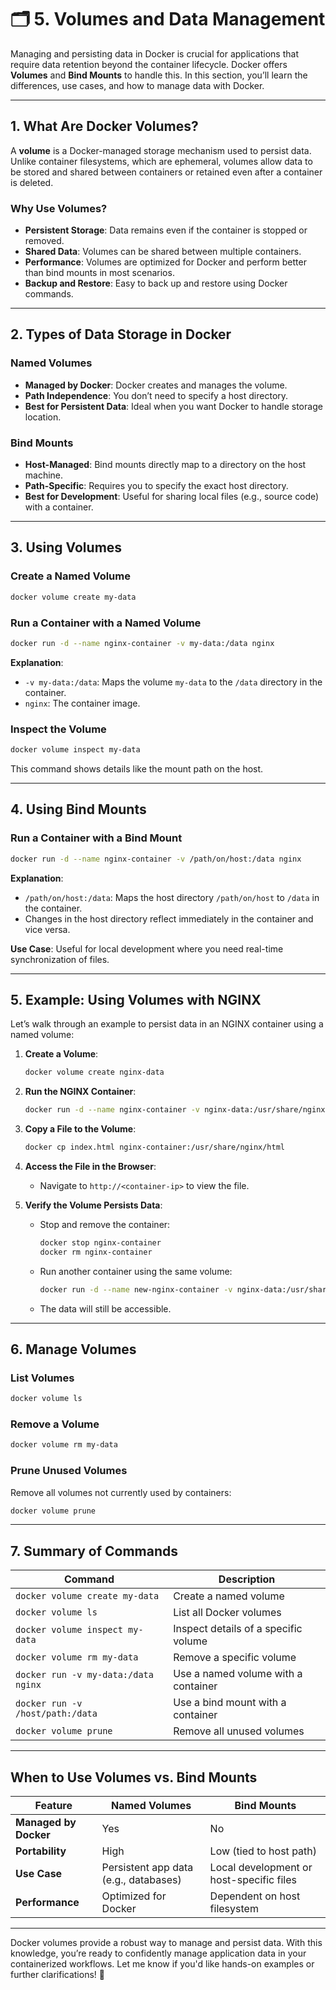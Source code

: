 ﻿# 🗂️ **5. Volumes and Data Management**

Managing and persisting data in Docker is crucial for applications that require data retention beyond the container lifecycle. Docker offers **Volumes** and **Bind Mounts** to handle this. In this section, you’ll learn the differences, use cases, and how to manage data with Docker.

---

## **1. What Are Docker Volumes?**

A **volume** is a Docker-managed storage mechanism used to persist data. Unlike container filesystems, which are ephemeral, volumes allow data to be stored and shared between containers or retained even after a container is deleted.

### **Why Use Volumes?**
- **Persistent Storage**: Data remains even if the container is stopped or removed.
- **Shared Data**: Volumes can be shared between multiple containers.
- **Performance**: Volumes are optimized for Docker and perform better than bind mounts in most scenarios.
- **Backup and Restore**: Easy to back up and restore using Docker commands.

---

## **2. Types of Data Storage in Docker**

### **Named Volumes**
- **Managed by Docker**: Docker creates and manages the volume.
- **Path Independence**: You don’t need to specify a host directory.
- **Best for Persistent Data**: Ideal when you want Docker to handle storage location.

### **Bind Mounts**
- **Host-Managed**: Bind mounts directly map to a directory on the host machine.
- **Path-Specific**: Requires you to specify the exact host directory.
- **Best for Development**: Useful for sharing local files (e.g., source code) with a container.

---

## **3. Using Volumes**

### **Create a Named Volume**
```bash
docker volume create my-data
```

### **Run a Container with a Named Volume**
```bash
docker run -d --name nginx-container -v my-data:/data nginx
```

**Explanation**:
- `-v my-data:/data`: Maps the volume `my-data` to the `/data` directory in the container.
- `nginx`: The container image.

### **Inspect the Volume**
```bash
docker volume inspect my-data
```
This command shows details like the mount path on the host.

---

## **4. Using Bind Mounts**

### **Run a Container with a Bind Mount**
```bash
docker run -d --name nginx-container -v /path/on/host:/data nginx
```

**Explanation**:
- `/path/on/host:/data`: Maps the host directory `/path/on/host` to `/data` in the container.
- Changes in the host directory reflect immediately in the container and vice versa.

**Use Case**: Useful for local development where you need real-time synchronization of files.

---

## **5. Example: Using Volumes with NGINX**

Let’s walk through an example to persist data in an NGINX container using a named volume:

1. **Create a Volume**:
   ```bash
   docker volume create nginx-data
   ```

2. **Run the NGINX Container**:
   ```bash
   docker run -d --name nginx-container -v nginx-data:/usr/share/nginx/html nginx
   ```

3. **Copy a File to the Volume**:
   ```bash
   docker cp index.html nginx-container:/usr/share/nginx/html
   ```

4. **Access the File in the Browser**:
   - Navigate to `http://<container-ip>` to view the file.

5. **Verify the Volume Persists Data**:
   - Stop and remove the container:
     ```bash
     docker stop nginx-container
     docker rm nginx-container
     ```
   - Run another container using the same volume:
     ```bash
     docker run -d --name new-nginx-container -v nginx-data:/usr/share/nginx/html nginx
     ```
   - The data will still be accessible.

---

## **6. Manage Volumes**

### **List Volumes**
```bash
docker volume ls
```

### **Remove a Volume**
```bash
docker volume rm my-data
```

### **Prune Unused Volumes**
Remove all volumes not currently used by containers:
```bash
docker volume prune
```

---

## **7. Summary of Commands**

| **Command**                         | **Description**                                     |
|-------------------------------------|-----------------------------------------------------|
| `docker volume create my-data`      | Create a named volume                              |
| `docker volume ls`                  | List all Docker volumes                            |
| `docker volume inspect my-data`     | Inspect details of a specific volume              |
| `docker volume rm my-data`          | Remove a specific volume                           |
| `docker run -v my-data:/data nginx` | Use a named volume with a container               |
| `docker run -v /host/path:/data`    | Use a bind mount with a container                 |
| `docker volume prune`               | Remove all unused volumes                         |

---

## **When to Use Volumes vs. Bind Mounts**

| **Feature**              | **Named Volumes**                              | **Bind Mounts**                               |
|--------------------------|-----------------------------------------------|----------------------------------------------|
| **Managed by Docker**    | Yes                                           | No                                           |
| **Portability**          | High                                          | Low (tied to host path)                      |
| **Use Case**             | Persistent app data (e.g., databases)         | Local development or host-specific files     |
| **Performance**          | Optimized for Docker                          | Dependent on host filesystem                 |

---

Docker volumes provide a robust way to manage and persist data. With this knowledge, you’re ready to confidently manage application data in your containerized workflows. Let me know if you'd like hands-on examples or further clarifications! 🚀

